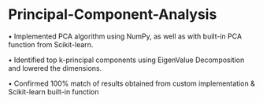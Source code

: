 # Principal-Component-Analysis
• Implemented PCA algorithm using NumPy, as well as with built-in PCA function from Scikit-learn.

• Identified top k-principal components using EigenValue Decomposition and lowered the dimensions.

• Confirmed 100% match of results obtained from custom implementation & Scikit-learn built-in function
